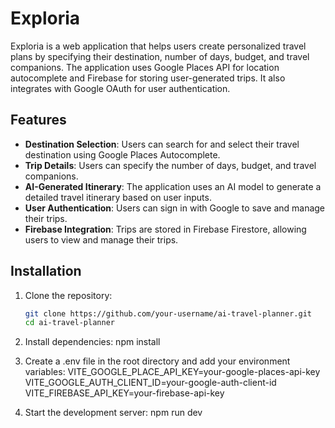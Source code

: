 
# Exploria

Exploria is a web application that helps users create personalized travel plans by specifying their destination, number of days, budget, and travel companions. The application uses Google Places API for location autocomplete and Firebase for storing user-generated trips. It also integrates with Google OAuth for user authentication.


## Features

- **Destination Selection**: Users can search for and select their travel destination using Google Places Autocomplete.
- **Trip Details**: Users can specify the number of days, budget, and travel companions.
- **AI-Generated Itinerary**: The application uses an AI model to generate a detailed travel itinerary based on user inputs.
- **User Authentication**: Users can sign in with Google to save and manage their trips.
- **Firebase Integration**: Trips are stored in Firebase Firestore, allowing users to view and manage their trips.

## Installation

1. Clone the repository:
   ```sh
   git clone https://github.com/your-username/ai-travel-planner.git
   cd ai-travel-planner

2. Install dependencies:
   npm install

3. Create a .env file in the root directory and add your environment variables:
   VITE_GOOGLE_PLACE_API_KEY=your-google-places-api-key
   VITE_GOOGLE_AUTH_CLIENT_ID=your-google-auth-client-id
   VITE_FIREBASE_API_KEY=your-firebase-api-key

4. Start the development server:
   npm run dev
